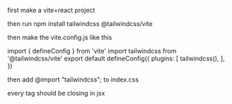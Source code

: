 first make a vite+react project

then run
npm install tailwindcss @tailwindcss/vite

then make the vite.config.js like this

import { defineConfig } from 'vite'
import tailwindcss from '@tailwindcss/vite'
export default defineConfig({
  plugins: [
    tailwindcss(),
  ],
})


then add 
@import "tailwindcss";
to index.css

every tag should be closing in jsx